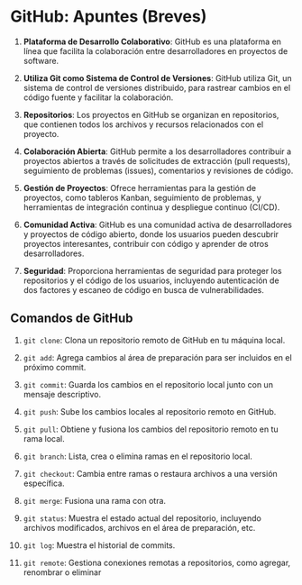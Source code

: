 # GitHub: Apuntes (Breves)

1. **Plataforma de Desarrollo Colaborativo**: GitHub es una plataforma en línea que facilita la colaboración entre desarrolladores en proyectos de software.

2. **Utiliza Git como Sistema de Control de Versiones**: GitHub utiliza Git, un sistema de control de versiones distribuido, para rastrear cambios en el código fuente y facilitar la colaboración.

3. **Repositorios**: Los proyectos en GitHub se organizan en repositorios, que contienen todos los archivos y recursos relacionados con el proyecto.

4. **Colaboración Abierta**: GitHub permite a los desarrolladores contribuir a proyectos abiertos a través de solicitudes de extracción (pull requests), seguimiento de problemas (issues), comentarios y revisiones de código.

5. **Gestión de Proyectos**: Ofrece herramientas para la gestión de proyectos, como tableros Kanban, seguimiento de problemas, y herramientas de integración continua y despliegue continuo (CI/CD).

6. **Comunidad Activa**: GitHub es una comunidad activa de desarrolladores y proyectos de código abierto, donde los usuarios pueden descubrir proyectos interesantes, contribuir con código y aprender de otros desarrolladores.

7. **Seguridad**: Proporciona herramientas de seguridad para proteger los repositorios y el código de los usuarios, incluyendo autenticación de dos factores y escaneo de código en busca de vulnerabilidades.

## Comandos de GitHub

1. `git clone`: Clona un repositorio remoto de GitHub en tu máquina local.

2. `git add`: Agrega cambios al área de preparación para ser incluidos en el próximo commit.

3. `git commit`: Guarda los cambios en el repositorio local junto con un mensaje descriptivo.

4. `git push`: Sube los cambios locales al repositorio remoto en GitHub.

5. `git pull`: Obtiene y fusiona los cambios del repositorio remoto en tu rama local.

6. `git branch`: Lista, crea o elimina ramas en el repositorio local.

7. `git checkout`: Cambia entre ramas o restaura archivos a una versión específica.

8. `git merge`: Fusiona una rama con otra.

9. `git status`: Muestra el estado actual del repositorio, incluyendo archivos modificados, archivos en el área de preparación, etc.

10. `git log`: Muestra el historial de commits.

11. `git remote`: Gestiona conexiones remotas a repositorios, como agregar, renombrar o eliminar
